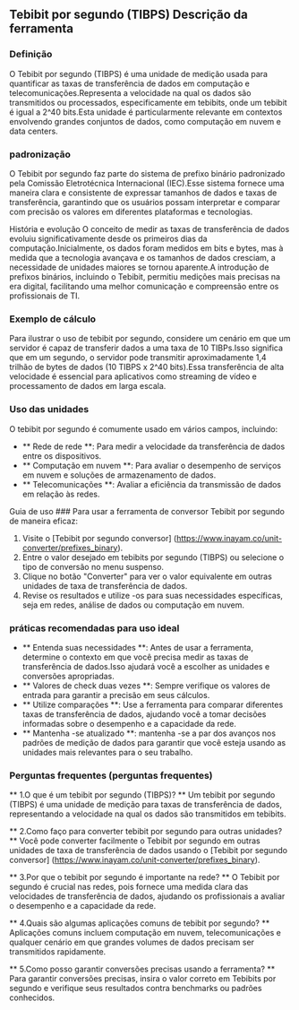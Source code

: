 ## Tebibit por segundo (TIBPS) Descrição da ferramenta

### Definição
O Tebibit por segundo (TIBPS) é uma unidade de medição usada para quantificar as taxas de transferência de dados em computação e telecomunicações.Representa a velocidade na qual os dados são transmitidos ou processados, especificamente em tebibits, onde um tebibit é igual a 2^40 bits.Esta unidade é particularmente relevante em contextos envolvendo grandes conjuntos de dados, como computação em nuvem e data centers.

### padronização
O Tebibit por segundo faz parte do sistema de prefixo binário padronizado pela Comissão Eletrotécnica Internacional (IEC).Esse sistema fornece uma maneira clara e consistente de expressar tamanhos de dados e taxas de transferência, garantindo que os usuários possam interpretar e comparar com precisão os valores em diferentes plataformas e tecnologias.

História e evolução
O conceito de medir as taxas de transferência de dados evoluiu significativamente desde os primeiros dias da computação.Inicialmente, os dados foram medidos em bits e bytes, mas à medida que a tecnologia avançava e os tamanhos de dados cresciam, a necessidade de unidades maiores se tornou aparente.A introdução de prefixos binários, incluindo o Tebibit, permitiu medições mais precisas na era digital, facilitando uma melhor comunicação e compreensão entre os profissionais de TI.

### Exemplo de cálculo
Para ilustrar o uso de tebibit por segundo, considere um cenário em que um servidor é capaz de transferir dados a uma taxa de 10 TIBPs.Isso significa que em um segundo, o servidor pode transmitir aproximadamente 1,4 trilhão de bytes de dados (10 TIBPS x 2^40 bits).Essa transferência de alta velocidade é essencial para aplicativos como streaming de vídeo e processamento de dados em larga escala.

### Uso das unidades
O tebibit por segundo é comumente usado em vários campos, incluindo:
- ** Rede de rede **: Para medir a velocidade da transferência de dados entre os dispositivos.
- ** Computação em nuvem **: Para avaliar o desempenho de serviços em nuvem e soluções de armazenamento de dados.
- ** Telecomunicações **: Avaliar a eficiência da transmissão de dados em relação às redes.

Guia de uso ###
Para usar a ferramenta de conversor Tebibit por segundo de maneira eficaz:
1. Visite o [Tebibit por segundo conversor] (https://www.inayam.co/unit-converter/prefixes_binary).
2. Entre o valor desejado em tebibits por segundo (TIBPS) ou selecione o tipo de conversão no menu suspenso.
3. Clique no botão "Converter" para ver o valor equivalente em outras unidades de taxa de transferência de dados.
4. Revise os resultados e utilize -os para suas necessidades específicas, seja em redes, análise de dados ou computação em nuvem.

### práticas recomendadas para uso ideal
- ** Entenda suas necessidades **: Antes de usar a ferramenta, determine o contexto em que você precisa medir as taxas de transferência de dados.Isso ajudará você a escolher as unidades e conversões apropriadas.
- ** Valores de check duas vezes **: Sempre verifique os valores de entrada para garantir a precisão em seus cálculos.
- ** Utilize comparações **: Use a ferramenta para comparar diferentes taxas de transferência de dados, ajudando você a tomar decisões informadas sobre o desempenho e a capacidade da rede.
- ** Mantenha -se atualizado **: mantenha -se a par dos avanços nos padrões de medição de dados para garantir que você esteja usando as unidades mais relevantes para o seu trabalho.

### Perguntas frequentes (perguntas frequentes)

** 1.O que é um tebibit por segundo (TIBPS)? **
Um tebibit por segundo (TIBPS) é uma unidade de medição para taxas de transferência de dados, representando a velocidade na qual os dados são transmitidos em tebibits.

** 2.Como faço para converter tebibit por segundo para outras unidades? **
Você pode converter facilmente o Tebibit por segundo em outras unidades de taxa de transferência de dados usando o [Tebibit por segundo conversor] (https://www.inayam.co/unit-converter/prefixes_binary).

** 3.Por que o tebibit por segundo é importante na rede? **
O Tebibit por segundo é crucial nas redes, pois fornece uma medida clara das velocidades de transferência de dados, ajudando os profissionais a avaliar o desempenho e a capacidade da rede.

** 4.Quais são algumas aplicações comuns de tebibit por segundo? **
Aplicações comuns incluem computação em nuvem, telecomunicações e qualquer cenário em que grandes volumes de dados precisam ser transmitidos rapidamente.

** 5.Como posso garantir conversões precisas usando a ferramenta? **
Para garantir conversões precisas, insira o valor correto em Tebibits por segundo e verifique seus resultados contra benchmarks ou padrões conhecidos.